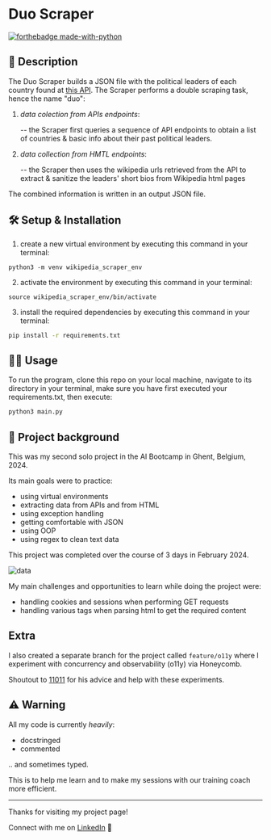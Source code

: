 # Duo Scraper

[![forthebadge made-with-python](https://ForTheBadge.com/images/badges/made-with-python.svg)](https://www.python.org/)

## 📖 Description

The Duo Scraper builds a JSON file with the political leaders of each country found at [this API](https://country-leaders.onrender.com/docs). The Scraper performs a double scraping task, hence the name "duo":

1. *data colection from APIs endpoints*:

     -- the Scraper first queries a sequence of API endpoints to obtain a list of countries & basic info about their past political leaders.

3. *data collection from HMTL endpoints*:

     -- the Scraper then uses the wikipedia urls retrieved from the API to extract & sanitize the leaders' short bios from Wikipedia html pages

The combined information is written in an output JSON file.

## 🛠️ Setup & Installation

1. create a new virtual environment by executing this command in your terminal:

```
python3 -m venv wikipedia_scraper_env
```

2. activate the environment by executing this command in your terminal:

```
source wikipedia_scraper_env/bin/activate
```

3. install the required dependencies by executing this command in your terminal:

  ```bash
  pip install -r requirements.txt
  ```
## 👩‍💻 Usage

To run the program, clone this repo on your local machine, navigate to its directory in your terminal, make sure you have first executed your requirements.txt, then execute:

```bash
python3 main.py
```

## 📂 Project background

This was my second solo project in the AI Bootcamp in Ghent, Belgium, 2024.

Its main goals were to practice:

- using virtual environments
- extracting data from APIs and from HTML
- using exception handling
- getting comfortable with JSON
- using OOP
- using regex to clean text data

This project was completed over the course of 3 days in February 2024.


![data](https://camo.githubusercontent.com/3fbf9fe8569e07e446820a43eddc4be7841d94c6a977c38379760f36459244b7/68747470733a2f2f692e70696e696d672e636f6d2f6f726967696e616c732f30662f63322f31662f30666332316663643637336637393463316436323232623137373031333334322e706e67)


My main challenges and opportunities to learn while doing the project were:

- handling cookies and sessions when performing GET requests
- handling various tags when parsing html to get the required content

## Extra

I also created a separate branch for the project called `feature/o11y` where I experiment with concurrency and observability (o11y) via Honeycomb.

Shoutout to [11011](https://github.com/one1zero1one) for his advice and help with these experiments.

## ⚠️ Warning

All my code is currently *heavily*:

- docstringed
- commented

.. and sometimes typed.

This is to help me learn and to make my sessions with our training coach more efficient.

---

Thanks for visiting my project page!

Connect with me on [LinkedIn](https://www.linkedin.com/in/mirunasuru/) 🤍
